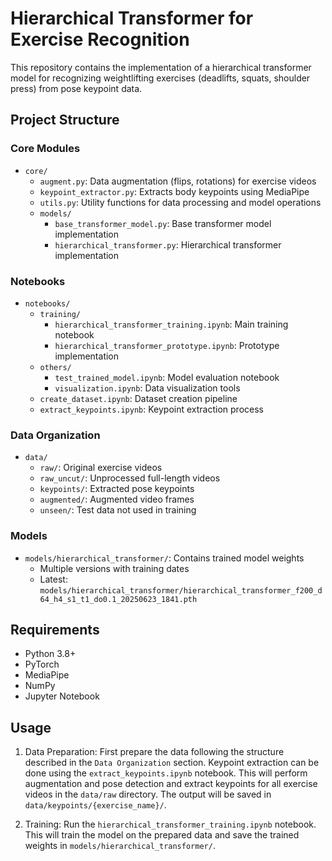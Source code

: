 # Hierarchical Transformer for Exercise Recognition

This repository contains the implementation of a hierarchical transformer model for recognizing weightlifting exercises (deadlifts, squats, shoulder press) from pose keypoint data.

## Project Structure

### Core Modules
- `core/`
  - `augment.py`: Data augmentation (flips, rotations) for exercise videos
  - `keypoint_extractor.py`: Extracts body keypoints using MediaPipe
  - `utils.py`: Utility functions for data processing and model operations
  - `models/`
    - `base_transformer_model.py`: Base transformer model implementation
    - `hierarchical_transformer.py`: Hierarchical transformer implementation

### Notebooks
- `notebooks/`
  - `training/`
    - `hierarchical_transformer_training.ipynb`: Main training notebook
    - `hierarchical_transformer_prototype.ipynb`: Prototype implementation
  - `others/`
    - `test_trained_model.ipynb`: Model evaluation notebook
    - `visualization.ipynb`: Data visualization tools
  - `create_dataset.ipynb`: Dataset creation pipeline
  - `extract_keypoints.ipynb`: Keypoint extraction process

### Data Organization
- `data/`
  - `raw/`: Original exercise videos
  - `raw_uncut/`: Unprocessed full-length videos
  - `keypoints/`: Extracted pose keypoints
  - `augmented/`: Augmented video frames
  - `unseen/`: Test data not used in training

### Models
- `models/hierarchical_transformer/`: Contains trained model weights
  - Multiple versions with training dates
  - Latest: `models/hierarchical_transformer/hierarchical_transformer_f200_d64_h4_s1_t1_do0.1_20250623_1841.pth`

## Requirements
- Python 3.8+
- PyTorch
- MediaPipe
- NumPy
- Jupyter Notebook

## Usage

1. Data Preparation: First prepare the data following the structure described in the `Data Organization` section. Keypoint extraction can be done using the `extract_keypoints.ipynb` notebook. This will perform augmentation and pose detection and extract keypoints for all exercise videos in the `data/raw` directory. The output will be saved in `data/keypoints/{exercise_name}/`.

2. Training: Run the `hierarchical_transformer_training.ipynb` notebook. This will train the model on the prepared data and save the trained weights in `models/hierarchical_transformer/`.
